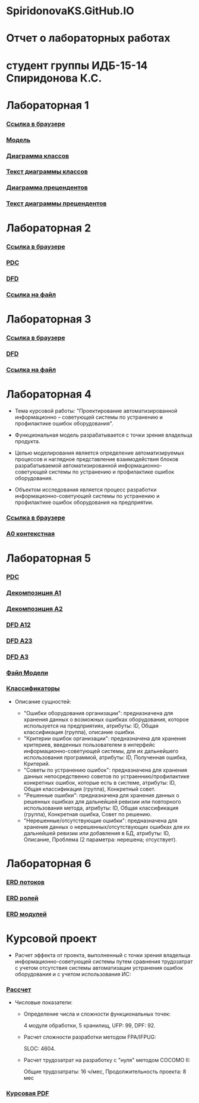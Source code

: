 # SpiridonovaKS.GitHub.IO
# Отчет о лабораторных работах
# студент группы ИДБ-15-14 Спиридонова К.С.
# Лабораторная 1
### [Ссылка в браузере](http://127.0.0.1:52344/idef0/index.html?id=3)

### [Модель](https://github.com/Miragencia/SpiridonovaKS.GitHub.IO/blob/master/%D0%A1%D0%BD%D0%B8%D0%BC%D0%BE%D0%BA.PNG)

### [Диаграмма классов](https://github.com/Miragencia/SpiridonovaKS.GitHub.IO/blob/master/UML.PNG)

### [Текст диаграммы классов](https://github.com/Miragencia/SpiridonovaKS.GitHub.IO/blob/master/UML.txt)

### [Диаграмма прецендентов](https://github.com/Miragencia/SpiridonovaKS.GitHub.IO/blob/master/UML%20Person.PNG)

### [Текст диаграммы прецендентов](https://github.com/Miragencia/SpiridonovaKS.GitHub.IO/blob/master/UML%20Person.txt)

# Лабораторная 2
### [Ссылка в браузере](http://127.0.0.1:49997/fullmodel/index.html?id=3)

### [PDC](https://github.com/Miragencia/SpiridonovaKS.GitHub.IO/blob/master/%D0%9B%D0%B0%D0%B1%202/%D0%A1%D0%BD%D0%B8%D0%BC%D0%BE%D0%BA.PNG)

### [DFD](https://github.com/Miragencia/SpiridonovaKS.GitHub.IO/blob/master/%D0%9B%D0%B0%D0%B1%202/%D0%A1%D0%BD%D0%B8%D0%BC%D0%BE%D0%BA2.PNG)

### [Ссылка на файл](https://github.com/Miragencia/SpiridonovaKS.GitHub.IO/blob/master/%D0%9B%D0%B0%D0%B1%202/%D0%A8%D0%B5%D1%81%D1%82%D1%8C%D0%92%D0%BE%D0%BF%D1%80%D0%BE%D1%81%D0%BE%D0%B2%20%D0%9B%D0%90%D0%912.rsf)

# Лабораторная 3
### [Ссылка в браузере](http://127.0.0.1:49997/fullmodel/index.html?id=3)

### [DFD](https://github.com/Miragencia/SpiridonovaKS.GitHub.IO/blob/master/%D0%9B%D0%B0%D0%B1%203/%D0%A1%D0%BD%D0%B8%D0%BC%D0%BE%D0%BA2.PNG)

### [Ссылка на файл](https://github.com/Miragencia/SpiridonovaKS.GitHub.IO/blob/master/%D0%9B%D0%B0%D0%B1%203/%D0%A8%D0%B5%D1%81%D1%82%D1%8C%D0%92%D0%BE%D0%BF%D1%80%D0%BE%D1%81%D0%BE%D0%B2.rsf)

# Лабораторная 4
* Тема курсовой работы: "Проектирование автоматизированной информационно – советующей системы
по устранению и профилактике ошибок оборудования".

* Функциональная модель разрабатывается с точки зрения владельца продукта.

* Целью моделирования является определение автоматизируемых процессов и наглядное представление взаимодействия блоков разрабатываемой автоматизированной информационно-советующей системы по устранению и профилактике ошибок оборудования.

* Объектом исследования является процесс разработки информационно-советующей системы по устранению и профилактике ошибок оборудования на предприятии.

### [Ссылка в браузере](http://127.0.0.1:58910/idef0/index.html?id=3)

### [A0 контекстная](https://github.com/Miragencia/SpiridonovaKS.GitHub.IO/blob/master/%D0%9B%D0%B0%D0%B1%204%2C5/%D0%900.JPG)

# Лабораторная 5
### [PDC](https://github.com/Miragencia/SpiridonovaKS.GitHub.IO/blob/master/%D0%9B%D0%B0%D0%B1%204%2C5/%D0%94%D0%B5%D0%BA%D0%BE%D0%BC%D0%BF%D0%BE%D0%B7%D0%B8%D1%86%D0%B8%D1%8F%20%D0%900.JPG)

### [Декомпозиция А1](https://github.com/Miragencia/SpiridonovaKS.GitHub.IO/blob/master/%D0%9B%D0%B0%D0%B1%204%2C5/%D0%94%D0%B5%D0%BA%D0%BE%D0%BC%D0%BF%D0%BE%D0%B7%D0%B8%D1%86%D0%B8%D1%8F%20%D0%901.JPG)

### [Декомпозиция А2](https://github.com/Miragencia/SpiridonovaKS.GitHub.IO/blob/master/%D0%9B%D0%B0%D0%B1%204%2C5/%D0%94%D0%B5%D0%BA%D0%BE%D0%BC%D0%BF%D0%BE%D0%B7%D0%B8%D1%86%D0%B8%D1%8F%20%D0%902.JPG)

### [DFD A12](https://github.com/Miragencia/SpiridonovaKS.GitHub.IO/blob/master/%D0%9B%D0%B0%D0%B1%204%2C5/DFD%20A12.JPG)

### [DFD A23](https://github.com/Miragencia/SpiridonovaKS.GitHub.IO/blob/master/%D0%9B%D0%B0%D0%B1%204%2C5/DFD%20A23.JPG)

### [DFD A3](https://github.com/Miragencia/SpiridonovaKS.GitHub.IO/blob/master/%D0%9B%D0%B0%D0%B1%204%2C5/DFD%20A3.JPG)

### [Файл Модели](https://github.com/Miragencia/SpiridonovaKS.GitHub.IO/blob/master/%D0%9B%D0%B0%D0%B1%204%2C5/KURSOVAYA.rsf)

### [Классификаторы](https://github.com/Miragencia/SpiridonovaKS.GitHub.IO/blob/master/%D0%9B%D0%B0%D0%B1%204%2C5/%D0%9A%D0%BB%D0%B0%D1%81%D1%81%D0%B8%D1%84%D0%B8%D0%BA%D0%B0%D1%82%D0%BE%D1%80%D1%8B.JPG)

* Описание сущностей:

    * "Ошибки оборудования организации": предназначена для хранения данных о возможных ошибках оборудования, которое используется на предприятиях, атрибуты: ID, Общая классификация (группа), описание ошибки. 
    * "Критерии ошибок организации": предназначена для хранения критериев, введенных пользователем в интерфейс информационно-советующей системы, для их дальнейшего использования программой, атрибуты: ID, Полученная ошибка, Критерий.
    * "Советы по устранению ошибок": предназначена для хранения данных непосредственно советов по устраеннию/профилактике конкретных ошибок, которые есть в системе, атрибуты: ID, Общая классификация (группа), Конкретный совет.
    * "Решенные ошибки": предназначена для хранения данных о решенных ошибках для дальнейшей ревизии или повторного использования метода, атрибуты: ID, Общая классификация (группа), Конкретная ошибка, Совет по решению.
    * "Нерешенные/отсутствующие ошибки": предназначена для хранения данных о нерешенных/отсутствующих ошибках для их дальнейшей ревизии или добавления в БД, атрибуты: ID, Описание, Проблема (2 параметра: нерешена; отсуствует).

# Лабораторная 6
### [ERD потоков](https://github.com/Miragencia/SpiridonovaKS.GitHub.IO/blob/master/%D0%9B%D0%B0%D0%B1%206/%D0%9F%D0%BE%D1%82%D0%BE%D0%BA%D0%B8.PNG)

### [ERD ролей](https://github.com/Miragencia/SpiridonovaKS.GitHub.IO/blob/master/%D0%9B%D0%B0%D0%B1%206/%D0%A0%D0%BE%D0%BB%D0%B8.PNG)

### [ERD модулей](https://github.com/Miragencia/SpiridonovaKS.GitHub.IO/blob/master/%D0%9B%D0%B0%D0%B1%206/%D0%9C%D0%BE%D0%B4%D1%83%D0%BB%D0%B8.PNG)

# Курсовой проект
* Расчет эффекта от проекта, выполненный с точки зрения владельца информационно-советующей системы путем сравнения трудозатрат с учетом отсутствия системы автоматизации устранения ошибок оборудования и с учетом использования ИС:
### [Рассчет](https://github.com/Miragencia/SpiridonovaKS.GitHub.IO/blob/master/%D0%9A%D1%83%D1%80%D1%81%D0%BE%D0%B2%D0%B0%D1%8F/%D0%A0%D0%B0%D1%81%D1%81%D1%87%D0%B5%D1%82.JPG)

* Числовые показатели:
    * Определение числа и сложности функциональных точек:
    
        4 модуля обработки, 5 хранилищ, UFP: 99, DPF: 92.
        
    * Расчет сложности разработки методом FPA/IFPUG:
    
        SLOC: 4604.
        
    * Расчет трудозатрат на разработку с "нуля" методом COCOMO II:
    
        Общие трудозатраты: 16 ч/мес, Продолжительность проекта: 8 мес

### [Курсовая PDF](https://github.com/Miragencia/SpiridonovaKS.GitHub.IO/blob/master/%D0%9A%D1%83%D1%80%D1%81%D0%BE%D0%B2%D0%B0%D1%8F/%D0%A1%D0%BF%D0%B8%D1%80%D0%B8%D0%B4%D0%BE%D0%BD%D0%BE%D0%B2%D0%B0%20%D0%9A.%D0%A1.%20%D0%9A%D1%83%D1%80%D1%81%D0%BE%D0%B2%D0%B0%D1%8F%20%D0%98%D0%A1.pdf)
